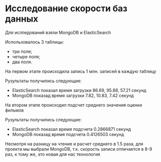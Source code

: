 # Исследование скорости баз данных

Для ислледований взяли MongoDB и ElasticSearch

Использовалось 3 таблицы:
- три поля;
- четыре поля;
- два поля.

На первом этапе происходила запись 1 млн. записей в каждую таблицу

Рузультаты получились следующие:
- ElasticSearch показал время загрузки 86.69, 95.88, 57.21 секунд
- MongoDB показад время загрузки 7.82, 10.83, 7.42 секунд

На втором этапе происходил подсчет среднего значения оценки фильмов

Рузультаты получились следующие:
- ElasticSearch показал время подсчета 0.2866871 секунд
- MongoDB показад время подсчета 0.4126503 секунд

Несмотря на разницу на чтение и расчет среднего в 1.5 раза, для проекта мы
выбрали MongoDB, т.к. скорость записи отличается в 8-9 раз, к тому же,
это новая для нас технология
